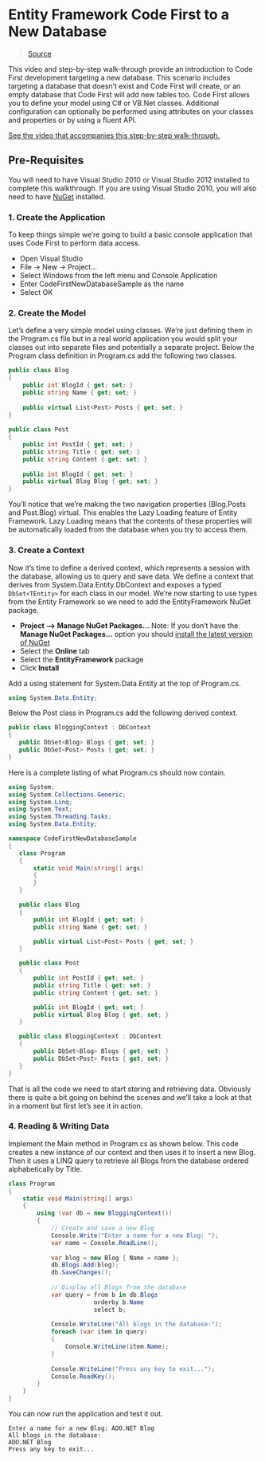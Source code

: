 ﻿# Entity Framework Code First to a New Database

> [Source](https://msdn.microsoft.com/en-us/library/jj193542%28v=vs.113%29.aspx?f=255&MSPPError=-2147217396)

This video and step-by-step walk-through provide an introduction to Code First development targeting a new database. This scenario includes targeting a database that doesn’t exist and Code First will create, or an empty database that Code First will add new tables too. Code First allows you to define your model using C# or VB.Net classes. Additional configuration can optionally be performed using attributes on your classes and properties or by using a fluent API.

[See the video that accompanies this step-by-step walk-through.](https://msdn.microsoft.com/en-us/library/jj572366(v=vs.113).aspx)

## Pre-Requisites
You will need to have Visual Studio 2010 or Visual Studio 2012 installed to complete this walkthrough.
If you are using Visual Studio 2010, you will also need to have [NuGet](http://visualstudiogallery.msdn.microsoft.com/27077b70-9dad-4c64-adcf-c7cf6bc9970c) installed.

### 1. Create the Application
To keep things simple we’re going to build a basic console application that uses Code First to perform data access.
 - Open Visual Studio
 - File -> New -> Project…
 - Select Windows from the left menu and Console Application
 - Enter CodeFirstNewDatabaseSample as the name
 - Select OK
### 2. Create the Model
Let’s define a very simple model using classes. We’re just defining them in the Program.cs file but in a real world application you would split your classes out into separate files and potentially a separate project.
Below the Program class definition in Program.cs add the following two classes.

```c#
public class Blog 
{ 
    public int BlogId { get; set; } 
    public string Name { get; set; } 
 
    public virtual List<Post> Posts { get; set; } 
} 
 
public class Post 
{ 
    public int PostId { get; set; } 
    public string Title { get; set; } 
    public string Content { get; set; } 
 
    public int BlogId { get; set; } 
    public virtual Blog Blog { get; set; } 
}
```
You’ll notice that we’re making the two navigation properties (Blog.Posts and Post.Blog) virtual. This enables the Lazy Loading feature of Entity Framework. Lazy Loading means that the contents of these properties will be automatically loaded from the database when you try to access them.

### 3. Create a Context
Now it’s time to define a derived context, which represents a session with the database, allowing us to query and save data. We define a context that derives from System.Data.Entity.DbContext and exposes a typed `DbSet<TEntity>` for each class in our model.
We’re now starting to use types from the Entity Framework so we need to add the EntityFramework NuGet package.
 - **Project –> Manage NuGet Packages…** Note: If you don’t have the **Manage NuGet Packages…** option you should [install the latest version of NuGet](http://visualstudiogallery.msdn.microsoft.com/27077b70-9dad-4c64-adcf-c7cf6bc9970c)
 - Select the **Online** tab
 - Select the **EntityFramework** package
 - Click **Install**

 Add a using statement for System.Data.Entity at the top of Program.cs.
 ```c#
 using System.Data.Entity;
 ```
 Below the Post class in Program.cs add the following derived context.
 ```c#
public class BloggingContext : DbContext 
{ 
    public DbSet<Blog> Blogs { get; set; } 
    public DbSet<Post> Posts { get; set; } 
}
 ```
 Here is a complete listing of what Program.cs should now contain.
 ```c#
 using System; 
using System.Collections.Generic; 
using System.Linq; 
using System.Text; 
using System.Threading.Tasks; 
using System.Data.Entity; 
 
namespace CodeFirstNewDatabaseSample 
{ 
    class Program 
    { 
        static void Main(string[] args) 
        { 
        } 
    } 
 
    public class Blog 
    { 
        public int BlogId { get; set; } 
        public string Name { get; set; } 
 
        public virtual List<Post> Posts { get; set; } 
    } 
 
    public class Post 
    { 
        public int PostId { get; set; } 
        public string Title { get; set; } 
        public string Content { get; set; } 
 
        public int BlogId { get; set; } 
        public virtual Blog Blog { get; set; } 
    } 
 
    public class BloggingContext : DbContext 
    { 
        public DbSet<Blog> Blogs { get; set; } 
        public DbSet<Post> Posts { get; set; } 
    } 
}
```
That is all the code we need to start storing and retrieving data. Obviously there is quite a bit going on behind the scenes and we’ll take a look at that in a moment but first let’s see it in action.
### 4. Reading & Writing Data
Implement the Main method in Program.cs as shown below. This code creates a new instance of our context and then uses it to insert a new Blog. Then it uses a LINQ query to retrieve all Blogs from the database ordered alphabetically by Title.
```c#
class Program 
{ 
    static void Main(string[] args) 
    { 
        using (var db = new BloggingContext()) 
        { 
            // Create and save a new Blog 
            Console.Write("Enter a name for a new Blog: "); 
            var name = Console.ReadLine(); 
 
            var blog = new Blog { Name = name }; 
            db.Blogs.Add(blog); 
            db.SaveChanges(); 
 
            // Display all Blogs from the database 
            var query = from b in db.Blogs 
                        orderby b.Name 
                        select b; 
 
            Console.WriteLine("All blogs in the database:"); 
            foreach (var item in query) 
            { 
                Console.WriteLine(item.Name); 
            } 
 
            Console.WriteLine("Press any key to exit..."); 
            Console.ReadKey(); 
        } 
    } 
}
```
You can now run the application and test it out.
```
Enter a name for a new Blog: ADO.NET Blog
All blogs in the database:
ADO.NET Blog
Press any key to exit...
```